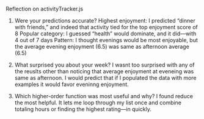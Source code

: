 Reflection on activityTracker.js

1. Were your predictions accurate?
Highest enjoyment: I predicted “dinner with friends,” and indeed that activity tied for the top enjoyment score of 8
Popular category: I guessed “health” would dominate, and it did—with 4 out of 7 days
Pattern: I thought evenings would be most enjoyable, but the average evening enjoyment (6.5) was same as afternoon average (6.5)

2. What surprised you about your week?
I wasnt too surprised with any of the reuslts other than noticing that average enjoyment at eveneing was same as afternoon.  I would predict that if I populated the data with more examples it would favor eveninng enjoyment.  

3. Which higher-order function was most useful and why?
I found reduce the most helpful. It lets me loop through my list once and combine totaling hours or finding the highest rating—in quickly.
